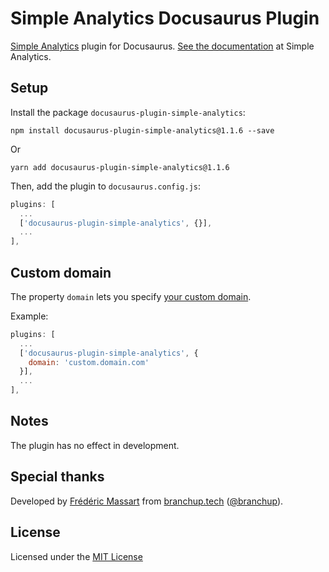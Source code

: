 # Simple Analytics Docusaurus Plugin

[Simple Analytics](https://www.simpleanalytics.com/) plugin for Docusaurus. [See the documentation](https://docs.simpleanalytics.com/install-simple-analytics-with-docusaurus) at Simple Analytics.

## Setup

Install the package `docusaurus-plugin-simple-analytics`:

```
npm install docusaurus-plugin-simple-analytics@1.1.6 --save
```

Or

```
yarn add docusaurus-plugin-simple-analytics@1.1.6
```

Then, add the plugin to `docusaurus.config.js`:

```js
plugins: [
  ...
  ['docusaurus-plugin-simple-analytics', {}],
  ...
],
```

## Custom domain

The property `domain` lets you specify [your custom domain](https://docs.simpleanalytics.com/bypass-ad-blockers).

Example:

```js
plugins: [
  ...
  ['docusaurus-plugin-simple-analytics', {
    domain: 'custom.domain.com'
  }],
  ...
],
```

## Notes

The plugin has no effect in development.

## Special thanks

Developed by [Frédéric Massart](https://github.com/FMCorz) from [branchup.tech](https://www.branchup.tech/?utm_source=github.com%2Fsimpleanalytics%2Fdocusaurus-plugin) ([@branchup](https://github.com/branchup)). 

## License

Licensed under the [MIT License](http://www.opensource.org/licenses/mit-license.php)
